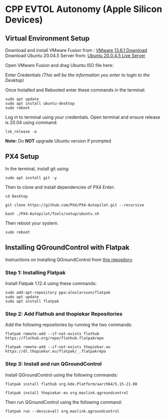# CPP EVTOL Autonomy (Apple Silicon Devices)

## Virtual Environment Setup
Download and install VMware Fusion from : [VMware 13.6.1 Download](https://support.broadcom.com/group/ecx/productfiles?subFamily=VMware%20Fusion&displayGroup=VMware%20Fusion%2013%20Pro%20for%20Personal%20Use&release=13.6.1&os=&servicePk=524470&language=EN)
Download Ubuntu 20.04.5 Server from: [Ubuntu 20.0.4.5 Live Server ](https://cdimage.ubuntu.com/releases/20.04/release/ubuntu-20.04.5-live-server-arm64.iso)

Open VMware Fusion and drag Ubuntu ISO file here: 



Enter Credentials *(This will be the information you enter to login to the Desktop)*



Once Installed and Rebooted enter these commands in the terminal: 

    sudo apt update
    sudo apt install ubuntu-desktop
    sudo reboot

Log in to terminal using your credentials.  Open terminal and ensure release is 20.04 using command: 

    lsb_release -a

**Note:** Do **NOT** upgrade Ubuntu version if prompted

## PX4 Setup

In the terminal, install git using:

    sudo apt install git -y

Then to clone and install dependencies of PX4 Enter: 

    cd Desktop 

    git clone https://github.com/PX4/PX4-Autopilot.git --recursive

    bash ./PX4-Autopilot/Tools/setup/ubuntu.sh

Then reboot your system:

    sudo reboot


## Installing QGroundControl with Flatpak
Instructions on Installing QGroundControl from [this repository](https://github.com/sidharthmohannair/Installing-QGroundControl-on-Ubuntu-ARM64-using-Flatpak)
### Step 1: Installing Flatpak
Install Flatpak 1.12.4 using these commands: 

    sudo add-apt-repository ppa:alexlarsson/flatpak
    sudo apt update
    sudo apt install flatpak

### Step 2: Add Flathub and thopiekar Repositories
Add the following repositories by running the two commands: 

    flatpak remote-add --if-not-exists flathub https://flathub.org/repo/flathub.flatpakrepo
    
    flatpak remote-add --if-not-exists thopiekar.eu https://dl.thopiekar.eu/flatpak/_.flatpakrepo

### Step 3: Install and run  QGroundControl
Install QGroundControl using the following commands:

    flatpak install flathub org.kde.Platform/aarch64/5.15-21.08
    
    flatpak install thopiekar.eu org.mavlink.qgroundcontrol
Then run QGroundControl using the following command:

    flatpak run --device=all org.mavlink.qgroundcontrol


